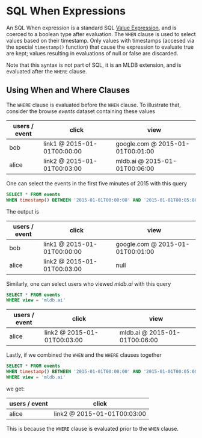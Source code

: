 # SQL When Expressions

An SQL When expression is a standard SQL [Value Expression](ValueExpression.md), and is coerced to a boolean type after evaluation. The `WHEN` clause is used to select values based on their timestamp. Only values with timestamps (accesed via the special `timestamp()` function) that cause the expression to evaluate true are kept; values resulting in evaluations of null or false are discarded.

Note that this syntax is not part of SQL, it is an MLDB extension, and is evaluated after the `WHERE` clause.

## Using When and Where Clauses

The `WHERE` clause is evaluated before the `WHEN` clause.  To illustrate that, consider the
browse _events_ dataset containing these values

| users / event |  click   | view  |
| ----- | --- | --- |
| bob   | link1 @ 2015-01-01T00:00:00 | google.com @ 2015-01-01T00:01:00 | 
| alice | link2 @ 2015-01-01T00:03:00 | mldb.ai @ 2015-01-01T00:06:00 |

One can select the events in the first five minutes of 2015 with this query

```sql
SELECT * FROM events 
WHEN timestamp() BETWEEN '2015-01-01T00:00:00' AND '2015-01-01T00:05:00'
```

The output is

| users / event |  click   | view  |
| ----- | --- | --- |
| bob   | link1 @ 2015-01-01T00:00:00 | google.com @ 2015-01-01T00:01:00 | 
| alice | link2 @ 2015-01-01T00:03:00 | null |

Similarly, one can select users who viewed _mldb.ai_ with this query

```sql
SELECT * FROM events 
WHERE view = 'mldb.ai'
```

| users / event |  click   | view  |
| ----- | --- | --- |
| alice | link2 @ 2015-01-01T00:03:00 | mldb.ai @ 2015-01-01T00:06:00 |

Lastly, if we combined the `WHEN` and the `WHERE` clauses together 

```sql
SELECT * FROM events 
WHEN timestamp() BETWEEN '2015-01-01T00:00:00' AND '2015-01-01T00:05:00' 
WHERE view = 'mldb.ai'
```

we get:

| users / event |  click  |
| ----- | --- | 
| alice | link2 @ 2015-01-01T00:03:00 | 

This is because the `WHERE` clause is evaluated prior to the `WHEN` clause.
